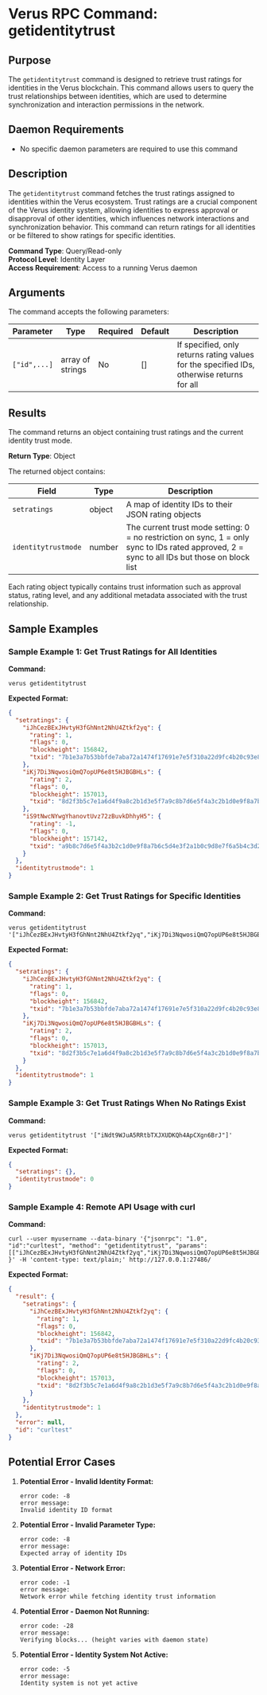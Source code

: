 # Verus RPC Command: getidentitytrust

## Purpose
The `getidentitytrust` command is designed to retrieve trust ratings for identities in the Verus blockchain. This command allows users to query the trust relationships between identities, which are used to determine synchronization and interaction permissions in the network.

## Daemon Requirements
- No specific daemon parameters are required to use this command

## Description
The `getidentitytrust` command fetches the trust ratings assigned to identities within the Verus ecosystem. Trust ratings are a crucial component of the Verus identity system, allowing identities to express approval or disapproval of other identities, which influences network interactions and synchronization behavior. This command can return ratings for all identities or be filtered to show ratings for specific identities.

**Command Type**: Query/Read-only  
**Protocol Level**: Identity Layer  
**Access Requirement**: Access to a running Verus daemon

## Arguments
The command accepts the following parameters:

| Parameter | Type | Required | Default | Description |
|-----------|------|----------|---------|-------------|
| `["id",...]` | array of strings | No | [] | If specified, only returns rating values for the specified IDs, otherwise returns for all |

## Results
The command returns an object containing trust ratings and the current identity trust mode.

**Return Type**: Object

The returned object contains:

| Field | Type | Description |
|-------|------|-------------|
| `setratings` | object | A map of identity IDs to their JSON rating objects |
| `identitytrustmode` | number | The current trust mode setting: 0 = no restriction on sync, 1 = only sync to IDs rated approved, 2 = sync to all IDs but those on block list |

Each rating object typically contains trust information such as approval status, rating level, and any additional metadata associated with the trust relationship.

## Sample Examples

### Sample Example 1: Get Trust Ratings for All Identities

**Command:**
```
verus getidentitytrust
```

**Expected Format:**
```json
{
  "setratings": {
    "iJhCezBExJHvtyH3fGhNnt2NhU4Ztkf2yq": {
      "rating": 1,
      "flags": 0,
      "blockheight": 156842,
      "txid": "7b1e3a7b53bbfde7aba72a1474f17691e7e5f310a22d9fc4b20c93e8538310a9"
    },
    "iKj7Di3NqwosiQmQ7opUP6e8t5HJBGBHLs": {
      "rating": 2,
      "flags": 0,
      "blockheight": 157013,
      "txid": "8d2f3b5c7e1a6d4f9a8c2b1d3e5f7a9c8b7d6e5f4a3c2b1d0e9f8a7b6c5d4e3f"
    },
    "iS9tNwcNYwgYhanovtUvz72zBuvkDhhyH5": {
      "rating": -1,
      "flags": 0,
      "blockheight": 157142,
      "txid": "a9b8c7d6e5f4a3b2c1d0e9f8a7b6c5d4e3f2a1b0c9d8e7f6a5b4c3d2e1f0a9"
    }
  },
  "identitytrustmode": 1
}
```

### Sample Example 2: Get Trust Ratings for Specific Identities

**Command:**
```
verus getidentitytrust '["iJhCezBExJHvtyH3fGhNnt2NhU4Ztkf2yq","iKj7Di3NqwosiQmQ7opUP6e8t5HJBGBHLs"]'
```

**Expected Format:**
```json
{
  "setratings": {
    "iJhCezBExJHvtyH3fGhNnt2NhU4Ztkf2yq": {
      "rating": 1,
      "flags": 0,
      "blockheight": 156842,
      "txid": "7b1e3a7b53bbfde7aba72a1474f17691e7e5f310a22d9fc4b20c93e8538310a9"
    },
    "iKj7Di3NqwosiQmQ7opUP6e8t5HJBGBHLs": {
      "rating": 2,
      "flags": 0,
      "blockheight": 157013,
      "txid": "8d2f3b5c7e1a6d4f9a8c2b1d3e5f7a9c8b7d6e5f4a3c2b1d0e9f8a7b6c5d4e3f"
    }
  },
  "identitytrustmode": 1
}
```

### Sample Example 3: Get Trust Ratings When No Ratings Exist

**Command:**
```
verus getidentitytrust '["iNdt9WJuA5RRtbTXJXUDKQh4ApCXgn6BrJ"]'
```

**Expected Format:**
```json
{
  "setratings": {},
  "identitytrustmode": 0
}
```

### Sample Example 4: Remote API Usage with curl

**Command:**
```
curl --user myusername --data-binary '{"jsonrpc": "1.0", "id":"curltest", "method": "getidentitytrust", "params": [["iJhCezBExJHvtyH3fGhNnt2NhU4Ztkf2yq","iKj7Di3NqwosiQmQ7opUP6e8t5HJBGBHLs"]] }' -H 'content-type: text/plain;' http://127.0.0.1:27486/
```

**Expected Format:**
```json
{
  "result": {
    "setratings": {
      "iJhCezBExJHvtyH3fGhNnt2NhU4Ztkf2yq": {
        "rating": 1,
        "flags": 0,
        "blockheight": 156842,
        "txid": "7b1e3a7b53bbfde7aba72a1474f17691e7e5f310a22d9fc4b20c93e8538310a9"
      },
      "iKj7Di3NqwosiQmQ7opUP6e8t5HJBGBHLs": {
        "rating": 2,
        "flags": 0,
        "blockheight": 157013,
        "txid": "8d2f3b5c7e1a6d4f9a8c2b1d3e5f7a9c8b7d6e5f4a3c2b1d0e9f8a7b6c5d4e3f"
      }
    },
    "identitytrustmode": 1
  },
  "error": null,
  "id": "curltest"
}
```

## Potential Error Cases

1. **Potential Error - Invalid Identity Format:**
   ```
   error code: -8
   error message:
   Invalid identity ID format
   ```

2. **Potential Error - Invalid Parameter Type:**
   ```
   error code: -8
   error message:
   Expected array of identity IDs
   ```

3. **Potential Error - Network Error:**
   ```
   error code: -1
   error message:
   Network error while fetching identity trust information
   ```

4. **Potential Error - Daemon Not Running:**
   ```
   error code: -28
   error message:
   Verifying blocks... (height varies with daemon state)
   ```

5. **Potential Error - Identity System Not Active:**
   ```
   error code: -5
   error message:
   Identity system is not yet active
   ```